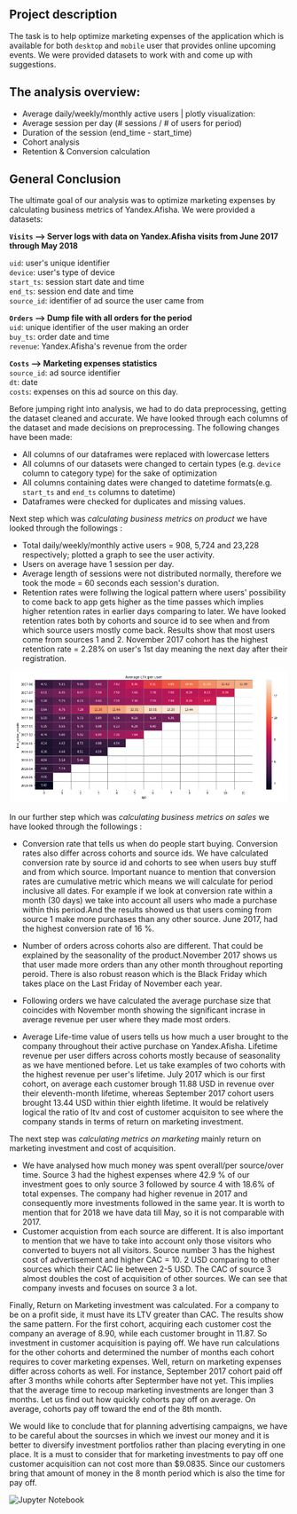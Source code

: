 ## Project description
The task is to help optimize marketing expenses of the application which is available for both `desktop` and `mobile` user that provides online upcoming events. We were provided datasets to work with and come up with suggestions.<br>


 ## The analysis overview:
 - Average daily/weekly/monthly active users | plotly visualization:
 - Average session per day (# sessions / # of users for period)
 - Duration of the session (end_time - start_time)
 - Cohort analysis
 - Retention & Conversion calculation


## General Conclusion
<div class="alert alert-info">The ultimate goal of our analysis was to optimize marketing expenses by calculating business metrics of Yandex.Afisha.
We were provided a datasets:<br>

<b>`Visits` --> Server logs with data on Yandex.Afisha visits from June 2017 through May 2018</b><br>
    
`uid`: user's unique identifier <br>
`device`: user's type of device<br>
`start_ts`: session start date and time<br>
`end_ts`:  session end date and time<br>
`source_id`: identifier of ad source the user came from <br>
    
<b>`Orders` --> Dump file with all orders for the period</b><br>
`uid`: unique identifier of the user making an order<br>
`buy_ts`:  order date and time<br>
`revenue`: Yandex.Afisha's revenue from the order<br>  

<b>`Costs` --> Marketing expenses statistics</b><br>
`source_id`: ad source identifier<br>
`dt`: date<br>
`costs`: expenses on this ad source on this day. <br>

Before jumping right into analysis, we had to do data preprocessing, getting the dataset cleaned and accurate. We have looked through each columns of the dataset and made decisions on preprocessing. The following changes have been made:<br>
 - All columns of our dataframes were replaced with lowercase letters
 - All columns of our datasets were changed to certain types (e.g. `device` column to category type) for the sake of optimization
 - All columns containing dates were changed to datetime formats(e.g. `start_ts` and `end_ts` columns to datetime)
 - Dataframes were checked for duplicates and missing values.

Next step which was *calculating business metrics on product* we have looked through the followings :<br>
 - Total daily/weekly/monthly active users = 908, 5,724 and 23,228 respectively; plotted a graph to see the user activity.
 - Users on average have 1 session per day.
 - Average length of sessions were not distributed normally, therefore we took the mode = 60 seconds each session's duration.
 - Retention rates were follwing the logical pattern where users' possibility to come back to app gets higher as the time passes which implies higher retention rates in earlier days comparing to later. We have looked retention rates both by cohorts and source id to see when and from which source users mostly come back. Results show that most users come from sources 1 and 2. November 2017 cohort has the highest retention rate = 2.28%  on user's 1st day meaning the next day after their registration. 

<img src='images/ltv.jpeg' >












In our further step which was *calculating business metrics on sales* we have looked through the followings :<br>
 - Conversion rate that tells us when do people start buying. Conversion rates also differ across cohorts and source ids. We have calculated conversion rate by source id and cohorts to see when users buy stuff and from which source. Important nuance to mention that conversion rates are cumulative metric which means we will calculate for period inclusive all dates. For example if we look at conversion rate within a month (30 days) we take into account all users who made a purchase within this period.And the results showed us that users coming from source 1 make more purchases than any other source. June 2017, had the highest conversion rate of 16 %.


 - Number of orders across cohorts also are different. That could be explained by the seasonality of the product.November 2017 shows us that user made more orders than any other month throughout reporting peroid. There is also robust reason which is the Black Friday which takes place on the Last Friday of November each year.
 
 - Following orders we have calculated the average purchase size that coincides with November month showing the significant incrase in average revenue per user where they made most orders.
 - Average Life-time value of users tells us how much a user brought to the company throughout their active purchase on Yandex.Afisha. Lifetime revenue per user differs across cohorts mostly because of seasonality as we have mentioned before. Let us take examples of two cohorts with the highest revenue per user's lifetime. July 2017 which is our first cohort, on average each customer brough  11.88 USD  in revenue over their eleventh-month lifetime, whereas September 2017 cohort users brought 13.44 USD within thier eighth lifetime. It would be relatively logical the ratio of ltv and cost of customer acquisiton to see where the company stands in terms of return on marketing investment.

The next step was *calculating metrics on marketing* mainly return on marketing investment and cost of acquisition.<br>
 - We have analysed how much money was spent overall/per source/over time. Source 3 had the highest expenses where 42.9 % of our investment goes to only source 3 followed by source 4 with 18.6% of total expenses. The company had higher revenue in 2017 and consequently more investments followed in the same year. It is worth to mention that for 2018 we have data till May, so it is not comparable with 2017.
 - Customer acquistion from each source are different. It is also important to mention that we have to take into account only those visitors who converted to buyers not all visitors. Source number 3 has the highest cost of advertisement and higher CAC = 10. 2 USD comparing to other sources which their CAC lie between 2-5 USD. The CAC of source 3 almost doubles the cost of acquisition of other sources. We can see that company invests and focuses on source 3 a lot. 

Finally, Return on Marketing investment was calculated. For a company to be on a profit side, it must have its LTV greater than CAC. The results show the same pattern.  For the first cohort, acquiring each customer cost the company an average of 8.90, while each customer brought in 11.87. So investment in customer acquisition is paying off. We have  run calculations for the other cohorts and determined the number of months each cohort requires to cover marketing expenses. Well, return on marketing expenses differ across cohorts as well. For instance, September 2017 cohort paid off after 3 months while cohorts after Septermber have not yet. This implies that the average time to recoup marketing investments are longer than 3 months. Let us find out how quickly cohorts pay off on average. On average, cohorts pay off toward the end of the 8th month.

We would like to conclude that for planning advertising campaigns, we have to be careful about the sourcses in which we invest our money and it is better to diversify investment portfolios rather than placing everyting in one place. It is a must to consider that for marketing investments to pay off one customer acquisition can not cost more than $9.0835. Since our customers bring that amount of money in the 8 month period which is also the time for pay off.
   
 ![Jupyter Notebook](./marketing_expenses_optimization.ipynb)
